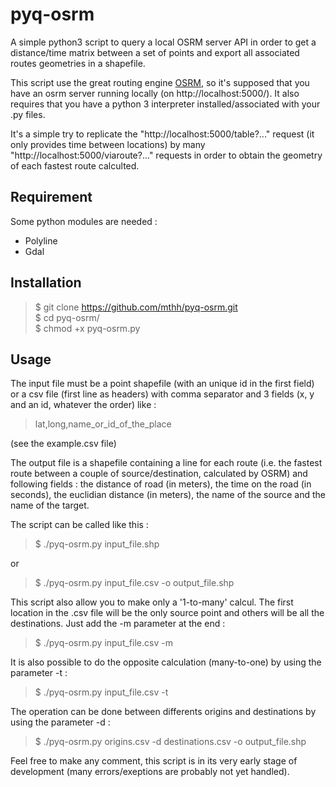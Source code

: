 # pyq-osrm

A simple python3 script to query a local OSRM server API in order to get a distance/time matrix between a set of points and export all associated routes geometries in a shapefile.

This script use the great routing engine [OSRM](https://github.com/Project-OSRM/), so it's supposed that you have an osrm server running locally (on http://localhost:5000/). It also requires that you have a python 3 interpreter installed/associated with your .py files.

It's a simple try to replicate the "http://localhost:5000/table?..." request (it only provides time between locations) by many "http://localhost:5000/viaroute?..." requests in order to obtain the geometry of each fastest route calculted.

## Requirement
Some python modules are needed :
* Polyline
* Gdal

## Installation
> $ git clone https://github.com/mthh/pyq-osrm.git  
> $ cd pyq-osrm/  
> $ chmod +x pyq-osrm.py  

## Usage 
The input file must be a point shapefile (with an unique id in the first field) or a csv file (first line as headers) with comma separator and 3 fields (x, y and an id, whatever the order) like :
>    lat,long,name_or_id_of_the_place

(see the example.csv file)

The output file is a shapefile containing a line for each route (i.e. the fastest route between a couple of source/destination, calculated by OSRM) and following fields : the distance of road (in meters), the time on the road (in seconds), the euclidian distance (in meters), the name of the source and the name of the target.

The script can be called like this :

> $ ./pyq-osrm.py input_file.shp

or
> $ ./pyq-osrm.py input_file.csv -o output_file.shp

This script also allow you to make only a '1-to-many' calcul. The first location in the .csv file will be the only source point and others will be all the destinations. Just add the -m parameter at the end :
>	$ ./pyq-osrm.py input_file.csv -m

It is also possible to do the opposite calculation (many-to-one) by using the parameter -t :
> $ ./pyq-osrm.py input_file.csv -t

The operation can be done between differents origins and destinations by using the parameter -d :
> $ ./pyq-osrm.py origins.csv -d destinations.csv -o output_file.shp



Feel free to make any comment, this script is in its very early stage of development (many errors/exeptions are probably not yet handled).
